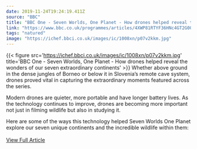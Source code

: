 ```yaml
---
date: 2019-11-24T19:24:19.411Z 
source: "BBC" 
title: "BBC One - Seven Worlds, One Planet - How drones helped reveal the wonders of our seven extraordinary continents" 
link: "https://www.bbc.co.uk/programmes/articles/4XWP81RTYF36HNc4GT2G00M/how-drones-helped-reveal-the-wonders-of-our-seven-extraordinary-continents" 
tags: "natured" 
image: "https://ichef.bbci.co.uk/images/ic/1008xn/p07v2kkm.jpg" 
---
```

{{< figure src='https://ichef.bbci.co.uk/images/ic/1008xn/p07v2kkm.jpg' title='BBC One - Seven Worlds, One Planet - How drones helped reveal the wonders of our seven extraordinary continents' >}}
Whether above ground in the dense jungles of Borneo or below it in Slovenia’s remote cave system, drones proved vital in capturing the extraordinary moments featured across the series.

Modern drones are quieter, more portable and have longer battery lives. As the technology continues to improve, drones are becoming more important not just in filming wildlife but also in studying it.

Here are some of the ways this technology helped Seven Worlds One Planet explore our seven unique continents and the incredible wildlife within them:
<br/><br/>
<a href='https://www.bbc.co.uk/programmes/articles/4XWP81RTYF36HNc4GT2G00M/how-drones-helped-reveal-the-wonders-of-our-seven-extraordinary-continents' class='btn' target='_blank'>View Full Article</a>